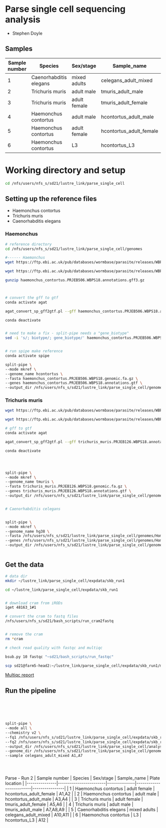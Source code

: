 # Parse single cell sequencing analysis

- Stephen Doyle





## Samples

| Sample number | Species                | Sex/stage    | Sample_name             | Plate location |
|---------------|------------------------|--------------|-------------------------|----------------|
| 1             | Caenorhabditis elegans | mixed adults | celegans_adult_mixed    | A1,A7          |
| 2             | Trichuris muris        | adult male   | tmuris_adult_male       | A2,A8          |
| 3             | Trichuris muris        | adult female | tmuris_adult_female     | A3,A9          |
| 4             | Haemonchus contortus   | adult male   | hcontortus_adult_male   | A4,A10         |
| 5             | Haemonchus contortus   | adult female | hcontortus_adult_female | A5,A11         |
| 6             | Haemonchus contortus   | L3           | hcontortus_L3           | A6,A12         |








# Working directory and setup
```bash
cd /nfs/users/nfs_s/sd21/lustre_link/parse_single_cell 

```

## Setting up the reference files
- Haemonchus contortus
- Trichuris muris
- Caenorhabditis elegans

### Haemonchus
```bash
# reference directory
cd /nfs/users/nfs_s/sd21/lustre_link/parse_single_cell/genomes

#------ Haemonchus
wget https://ftp.ebi.ac.uk/pub/databases/wormbase/parasite/releases/WBPS18/species/haemonchus_contortus/PRJEB506/haemonchus_contortus.PRJEB506.WBPS18.genomic.fa.gz

wget https://ftp.ebi.ac.uk/pub/databases/wormbase/parasite/releases/WBPS18/species/haemonchus_contortus/PRJEB506/haemonchus_contortus.PRJEB506.WBPS18.annotations.gff3.gz

gunzip haemonchus_contortus.PRJEB506.WBPS18.annotations.gff3.gz



# convert the gff to gtf
conda activate agat

agat_convert_sp_gff2gtf.pl --gff haemonchus_contortus.PRJEB506.WBPS18.annotations.gff3 --gtf_version 3 --output  haemonchus_contortus.PRJEB506.WBPS18.annotations.gtf

conda deactivate


# need to make a fix - split-pipe needs a "gene_biotype"
sed -i 's/; biotype/; gene_biotype/' haemonchus_contortus.PRJEB506.WBPS18.annotations.gtf


# run spipe make reference
conda activate spipe

split-pipe \
--mode mkref \
--genome_name hcontortus \
--fasta haemonchus_contortus.PRJEB506.WBPS18.genomic.fa.gz \
--genes haemonchus_contortus.PRJEB506.WBPS18.annotations.gtf \
--output_dir /nfs/users/nfs_s/sd21/lustre_link/parse_single_cell/genomes/hcontortus

```

### Trichuris muris
```bash
wget https://ftp.ebi.ac.uk/pub/databases/wormbase/parasite/releases/WBPS18/species/trichuris_muris/PRJEB126/trichuris_muris.PRJEB126.WBPS18.genomic.fa.gz

wget https://ftp.ebi.ac.uk/pub/databases/wormbase/parasite/releases/WBPS18/species/trichuris_muris/PRJEB126/trichuris_muris.PRJEB126.WBPS18.annotations.gff3.gz

# gff to gtf
conda activate agat

agat_convert_sp_gff2gtf.pl --gff trichuris_muris.PRJEB126.WBPS18.annotations.gff3.gz --gtf_version 3 --output  trichuris_muris.PRJEB126.WBPS18.annotations.gtf

conda deactivate




split-pipe \
--mode mkref \
--genome_name tmuris \
--fasta trichuris_muris.PRJEB126.WBPS18.genomic.fa.gz \
--genes trichuris_muris.PRJEB126.WBPS18.annotations.gtf \
--output_dir /nfs/users/nfs_s/sd21/lustre_link/parse_single_cell/genomes/tmuris


# Caenorhabditis celegans


split-pipe \
--mode mkref \
--genome_name hg38 \
--fasta /nfs/users/nfs_s/sd21/lustre_link/parse_single_cell/genomes/Homo_sapiens.GRCh38.dna.primary_assembly.fa.gz \
--genes /nfs/users/nfs_s/sd21/lustre_link/parse_single_cell/genomes/Homo_sapiens.GRCh38.109.gtf.gz \
--output_dir /nfs/users/nfs_s/sd21/lustre_link/parse_single_cell/genomes/hg38



```

## Get the data

```bash
# data dir 
mkdir ~/lustre_link/parse_single_cell/expdata/skb_run1

cd ~/lustre_link/parse_single_cell/expdata/skb_run1


# download cram from iRODs
iget 48163_1#1

# convert the cram to fastq files
/nfs/users/nfs_s/sd21/bash_scripts/run_cram2fastq


# remove the cram
rm *cram

# check read quality with fastqc and multiqc

bsub.py 10 fastqc "~sd21/bash_scripts/run_fastqc"

scp sd21@farm5-head2:~/lustre_link/parse_single_cell/expdata/skb_run1/multiqc_report.html skb_run1_multiqc_report.html
```

[Multiqc report](../04_analysis/skb_run1_multiqc_report.html) 





## Run the pipeline
```bash





split-pipe \
--mode all \
--chemistry v2 \
--fq1 /nfs/users/nfs_s/sd21/lustre_link/parse_single_cell/expdata/skb_run1/48163_1#1_1.fastq.gz \
--fq2 /nfs/users/nfs_s/sd21/lustre_link/parse_single_cell/expdata/skb_run1/48163_1#1_2.fastq.gz \
--output_dir /nfs/users/nfs_s/sd21/lustre_link/parse_single_cell/analysis/test-out \
--genome_dir /nfs/users/nfs_s/sd21/lustre_link/parse_single_cell/genomes/hg38 \
--sample celegans_adult_mixed A1,A7





```






Parse - Run 2
| Sample number | Species                | Sex/stage    | Sample_name             | Plate location |
|---------------|------------------------|--------------|-------------------------|----------------|
| 1             | Haemonchus contortus   | adult female | hcontortus_adult_female | A1,A2          |
| 2             | Haemonchus contortus   | adult male   | hcontortus_adult_male   | A3,A4          |
| 3             | Trichuris muris        | adult female | tmuris_adult_female     | A5,A6          |
| 4             | Trichuris muris        | adult male   | tmuris_adult_male       | A7,A8,A9       |
| 5             | Caenorhabditis elegans | mixed adults | celegans_adult_mixed    | A10,A11        |
| 6             | Haemonchus contortus   | L3           | hcontortus_L3           | A12            |
